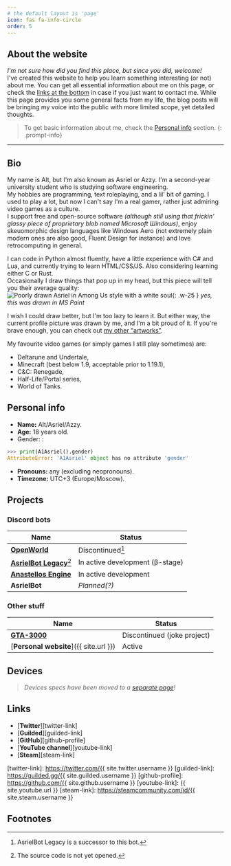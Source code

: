 ```yaml
---
# the default layout is 'page'
icon: fas fa-info-circle
order: 5
---
```


<!-- > This site is highly WIP and may contain partially improper information and inconsistent design.  
Thanks for understanding.
{: .prompt-warning } -->

## About the website

*I'm not sure how did you find this place, but since you did, welcome!*  
I've created this website to help you learn something interesting (or not) about me. You can get all essential information about me on this page, or check the [links at the bottom](#links) in case if you just want to contact me. While this page provides you some general facts from my life, the blog posts will be bringing my voice into the public with more limited scope, yet detailed thoughts.

> To get basic information about me, check the [Personal info](#personal-info) section.
{: .prompt-info}

---

## Bio

My name is Alt, but I'm also known as Asriel or Azzy. I'm a second-year university student who is studying software engineering.  
My hobbies are programming, text roleplaying, and a lil' bit of gaming. I used to play a lot, but now I can't say I'm a real gamer, rather just admiring video games as a culture.  
I support free and open-source software *(although still using that frickin' glassy piece of proprietary blob named Microsoft Шindoшs)*, enjoy skeuomorphic design languages like Windows Aero (not extremely plain modern ones are also good, Fluent Design for instance) and love retrocomputing in general.  

I can code in Python almost fluently, have a little experience with C# and Lua, and currently trying to learn HTML/CSS/JS. Also considering learning either C or Rust.  
Occasionally I draw things that pop up in my head, but this piece will tell you their average quality:  
![Poorly drawn Asriel in Among Us style with a white soul](https://cdn.discordapp.com/attachments/713481949896900622/1013586971249082418/asrielus.png){: .w-25 }
*yes, this was drawn in MS Paint*

I wish I could draw better, but I'm too lazy to learn it. But either way, the current profile picture was drawn by me, and I'm a bit proud of it. If you're brave enough, you can check out [my other "artworks"](../art-stuff).

My favourite video games (or simply games I still play sometimes) are:

- Deltarune and Undertale,
- Minecraft (best below 1.9, acceptable prior to 1.19.1),
- C&C: Renegade,
- Half-Life/Portal series,
- World of Tanks.

## Personal info

- **Name:** Alt/Asriel/Azzy.
- **Age:** 18 years old.
- Gender:
: 
```py
>>> print(A1Asriel().gender)
AttributeError: 'A1Asriel' object has no attribute 'gender'
```

- **Pronouns:** any (excluding neopronouns).
- **Timezone:** UTC+3 (Europe/Moscow).  
  <span id="time-in-utc3"></span>

<script>
  text = '<span><b>Current time here:</b></span> <span id="time"></span>';
  document.getElementById('time-in-utc3').innerHTML = text;
  document.getElementById('time').innerHTML = new Date().toLocaleTimeString([], { timeZone: 'Europe/Moscow' });
  setInterval(() => { document.getElementById('time').innerHTML = new Date().toLocaleTimeString([], { timeZone: 'Europe/Moscow' }); }, 1000);
</script>

## Projects

### Discord bots

| Name                                             | Status                          |
|--------------------------------------------------|---------------------------------|
| [**OpenWorld**][ow-source]                       | Discontinued[^rebrand-to-abl]   |
| [**AsrielBot Legacy**][abl-site][^closed-source] | In active development (β-stage) |
| [**Anastellos Engine**][ae-source]               | In active development           |
| **AsrielBot**                                    | *Planned(?)*                    |

### Other stuff

| Name                                             | Status                          |
|--------------------------------------------------|---------------------------------|
| [**GTA-3000**][gta3k-source] | Discontinued (joke project) |
| [**Personal website**]({{ site.url }}) | Active

[gta3k-source]: https://github.com/A1Asriel/GTA-3000
[ow-source]: https://github.com/A1Asriel/OpenWorld
[abl-site]: https://a1asriel.github.io/AsrielBot-site
[ae-source]: https://github.com/A1Asriel/anastellos

## Devices

> *Devices specs have been moved to a [separate page](../../devices)!*

## Links

<!-- - [**Personal Discord server**][discord-invite]  
  **Discord username:** A1Asriel#8203 -->
- [**Twitter**][twitter-link]
- [**Guilded**][guilded-link]
- [**GitHub**][github-profile]
- [**YouTube channel**][youtube-link]
- [**Steam**][steam-link]

<!-- [discord-invite]: https://discord.gg/{{ site.discord.invite }} -->
[twitter-link]: https://twitter.com/{{ site.twitter.username }}
[guilded-link]: https://guilded.gg/{{ site.guilded.username }}
[github-profile]: https://github.com/{{ site.github.username }}
[youtube-link]: {{ site.youtube.url }}
[steam-link]: https://steamcommunity.com/id/{{ site.steam.username }}

## Footnotes

[^rebrand-to-abl]: AsrielBot Legacy is a successor to this bot.
[^closed-source]: The source code is not yet opened.
